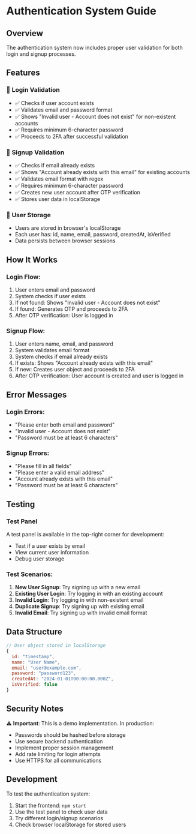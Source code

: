 # Authentication System Guide

## Overview
The authentication system now includes proper user validation for both login and signup processes.

## Features

### 🔐 **Login Validation**
- ✅ Checks if user account exists
- ✅ Validates email and password format
- ✅ Shows "Invalid user - Account does not exist" for non-existent accounts
- ✅ Requires minimum 6-character password
- ✅ Proceeds to 2FA after successful validation

### 📝 **Signup Validation**
- ✅ Checks if email already exists
- ✅ Shows "Account already exists with this email" for existing accounts
- ✅ Validates email format with regex
- ✅ Requires minimum 6-character password
- ✅ Creates new user account after OTP verification
- ✅ Stores user data in localStorage

### 💾 **User Storage**
- Users are stored in browser's localStorage
- Each user has: id, name, email, password, createdAt, isVerified
- Data persists between browser sessions

## How It Works

### Login Flow:
1. User enters email and password
2. System checks if user exists
3. If not found: Shows "Invalid user - Account does not exist"
4. If found: Generates OTP and proceeds to 2FA
5. After OTP verification: User is logged in

### Signup Flow:
1. User enters name, email, and password
2. System validates email format
3. System checks if email already exists
4. If exists: Shows "Account already exists with this email"
5. If new: Creates user object and proceeds to 2FA
6. After OTP verification: User account is created and user is logged in

## Error Messages

### Login Errors:
- "Please enter both email and password"
- "Invalid user - Account does not exist"
- "Password must be at least 6 characters"

### Signup Errors:
- "Please fill in all fields"
- "Please enter a valid email address"
- "Account already exists with this email"
- "Password must be at least 6 characters"

## Testing

### Test Panel
A test panel is available in the top-right corner for development:
- Test if a user exists by email
- View current user information
- Debug user storage

### Test Scenarios:
1. **New User Signup**: Try signing up with a new email
2. **Existing User Login**: Try logging in with an existing account
3. **Invalid Login**: Try logging in with non-existent email
4. **Duplicate Signup**: Try signing up with existing email
5. **Invalid Email**: Try signing up with invalid email format

## Data Structure

```javascript
// User object stored in localStorage
{
  id: "timestamp",
  name: "User Name",
  email: "user@example.com",
  password: "password123",
  createdAt: "2024-01-01T00:00:00.000Z",
  isVerified: false
}
```

## Security Notes

⚠️ **Important**: This is a demo implementation. In production:
- Passwords should be hashed before storage
- Use secure backend authentication
- Implement proper session management
- Add rate limiting for login attempts
- Use HTTPS for all communications

## Development

To test the authentication system:
1. Start the frontend: `npm start`
2. Use the test panel to check user data
3. Try different login/signup scenarios
4. Check browser localStorage for stored users
